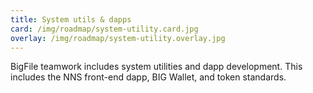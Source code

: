 ```yaml
---
title: System utils & dapps
card: /img/roadmap/system-utility.card.jpg
overlay: /img/roadmap/system-utility.overlay.jpg
---
```


BigFile teamwork includes system utilities and dapp development. This includes the NNS front-end dapp, BIG Wallet, and token standards.

